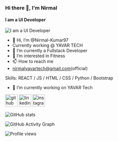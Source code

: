 ### Hi there 👋, I'm Nirmal
#### I am a UI Developer
![I am a UI Developer](https://user-images.githubusercontent.com/84436580/165487918-e20ce3e7-a5b7-426c-9bd6-3861f9f969a5.png)

- 👋 Hi, I’m @Nirmal-Kumar97
-    Currently working @ YAVAR TECH 
- 🌱 I’m currently a Fullstack Developer
- 👀 I’m interested in Fitness
- 📫 How to reach me 
- nirmalyavartech@gmail.com(official)

Skills:  REACT / JS / HTML / CSS / Python / Bootstrap

- 🔭 I’m currently working on YAVAR Tech 


[<img src='https://cdn.jsdelivr.net/npm/simple-icons@3.0.1/icons/github.svg' alt='github' height='40'>](https://github.com/Nirmal-Kumar97)  [<img src='https://cdn.jsdelivr.net/npm/simple-icons@3.0.1/icons/linkedin.svg' alt='linkedin' height='40'>](https://www.linkedin.com/in/NirmalKumhttps://www.linkedin.com/in/nirmal-kumar-7010bb171ar/)  [<img src='https://cdn.jsdelivr.net/npm/simple-icons@3.0.1/icons/instagram.svg' alt='instagram' height='40'>](https://www.instagram.com/Wilfred_nirmal/)  

![GitHub stats](https://github-readme-stats.vercel.app/api?username=Nirmal-Kumar97&show_icons=true&count_private=true)  

![GitHub Activity Graph](https://activity-graph.herokuapp.com/graph?username=Nirmal-Kumar97)  

![Profile views](https://gpvc.arturio.dev/Nirmal-Kumar97)  
